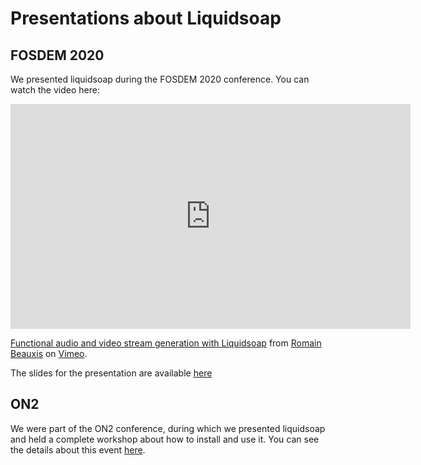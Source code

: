 Presentations about Liquidsoap
==============================

## FOSDEM 2020

We presented liquidsoap during the FOSDEM 2020 conference. You can watch the video here:

<iframe src="https://player.vimeo.com/video/388951779" width="640" height="360" frameborder="0" allow="autoplay; fullscreen" allowfullscreen></iframe>
<p><a href="https://vimeo.com/388951779">Functional audio and video stream generation with Liquidsoap</a> from <a href="https://vimeo.com/user27259977">Romain Beauxis</a> on <a href="https://vimeo.com">Vimeo</a>.</p>

The slides for the presentation are available <a href="fosdem2020/index.html" target="_blank">here</a>

## ON2

We were part of the ON2 conference, during which we presented liquidsoap and held a complete workshop
about how to install and use it. You can see the details about this event <a href="on2.html">here</a>.
